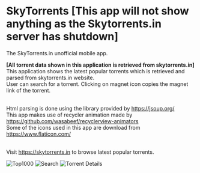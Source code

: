 # SkyTorrents [This app will not show anything as the Skytorrents.in server has shutdown]

The SkyTorrents.in unofficial mobile app.

<b>[All torrent data shown in this application is retrieved from skytorrents.in]</b><br/>
This application shows the latest popular torrents which is retrieved and parsed from skytorrents.in website.<br/>
User can search for a torrent. Clicking on magnet icon copies the magnet link of the torrent.<br/><br/>

Html parsing is done using the library provided by https://jsoup.org/<br/>
This app makes use of recycler animation made by https://github.com/wasabeef/recyclerview-animators<br/>
Some of the icons used in this app are download from https://www.flaticon.com/<br/><br/>

Visit https://skytorrents.in to browse latest popular torrents.

![Top1000](https://i.imgur.com/7xbqw8H.png) ![Search](https://i.imgur.com/kB1oYzm.png) ![Torrent Details](https://i.imgur.com/wACIXXA.png)

